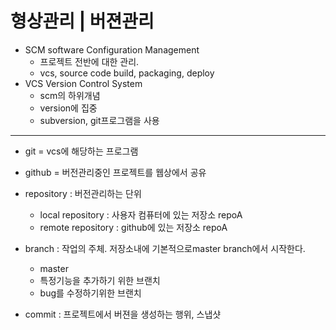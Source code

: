 # 형상관리 | 버젼관리

* SCM software Configuration Management
	* 프로젝트 전반에 대한 관리.
	* vcs, source code build, packaging, deploy
* VCS Version Control System
	* scm의 하위개념
	* version에 집중
	* subversion, git프로그램을 사용

-------------

* git = vcs에 해당하는 프로그램
* github = 버전관리중인 프로젝트를 웹상에서 공유

* repository : 버전관리하는 단위
	* local repository : 사용자 컴퓨터에 있는 저장소 repoA
	* remote repository : github에 있는 저장소 repoA

* branch : 작업의 주체. 저장소내에 기본적으로master branch에서 시작한다. 
	* master
	* 특정기능을 추가하기 위한 브랜치 
	* bug를 수정하기위한 브랜치
* commit : 프로젝트에서 버젼을 생성하는 행위, 스냅샷	
	
	